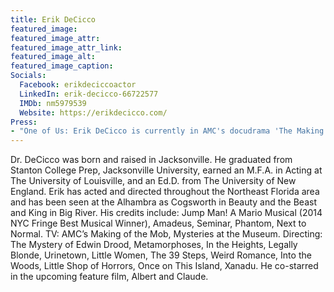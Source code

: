 ```yaml
---
title: Erik DeCicco
featured_image: 
featured_image_attr: 
featured_image_attr_link: 
featured_image_alt: 
featured_image_caption: 
Socials:
  Facebook: erikdeciccoactor
  LinkedIn: erik-decicco-66722577
  IMDb: nm5979539
  Website: https://erikdecicco.com/
Press: 
- "One of Us: Erik DeCicco is currently in AMC's docudrama 'The Making of the Mob: New York' | Florida Times-Union": https://www.jacksonville.com/story/entertainment/local/2015/06/16/one-us-erik-decicco-currently-appearing-joe-vilachi/15667367007/
---
```

Dr. DeCicco was born and raised in Jacksonville. He graduated from Stanton College Prep, Jacksonville University, earned an M.F.A. in Acting at The University of Louisville, and an Ed.D. from The University of New England. Erik has acted and directed throughout the Northeast Florida area and has been seen at the Alhambra as Cogsworth in Beauty and the Beast and King in Big River. His credits include: Jump Man! A Mario Musical (2014 NYC Fringe Best Musical Winner), Amadeus, Seminar, Phantom, Next to Normal. TV: AMC’s Making of the Mob, Mysteries at the Museum. Directing: The Mystery of Edwin Drood, Metamorphoses, In the Heights, Legally Blonde, Urinetown, Little Women, The 39 Steps, Weird Romance, Into the Woods, Little Shop of Horrors, Once on This Island, Xanadu. He co-starred in the upcoming feature film, Albert and Claude.